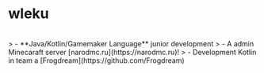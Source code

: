 # wleku
<br>
> - **Java/Kotlin/Gamemaker Language** junior development
> - A admin Minecaraft server [narodmc.ru](https://narodmc.ru)!
> - Development Kotlin in team a [Frogdream](https://github.com/Frogdream)
